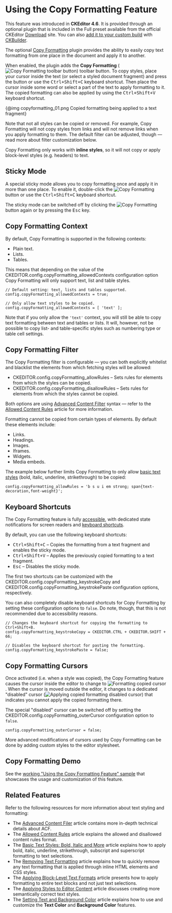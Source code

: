 <!--
Copyright (c) 2003-2017, CKSource - Frederico Knabben. All rights reserved.
For licensing, see LICENSE.md.
-->

# Using the Copy Formatting Feature

<p class="requirements">
    This feature was introduced in <strong>CKEditor 4.6</strong>. It is provided through an optional plugin that is included in the Full preset available from the official CKEditor <a href="http://ckeditor.com/download">Download</a> site. You can also <a href="#!/guide/dev_plugins">add it to your custom build</a> with <a href="http://ckeditor.com/builder">CKBuilder</a>.
</p>

The optional [Copy Formatting](https://ckeditor.com/cke4/addon/copyformatting) plugin provides the ability to easily copy text formatting from one place in the document and apply it to another.

When enabled, the plugin adds the **Copy Formatting** (<img src="guides/dev_copyformatting/copyformatting-button.png" alt="Copy Formatting toolbar button" style="vertical-align: bottom;">) toolbar button. To copy styles, place your cursor inside the text (or select a styled document fragment) and press the button or use the <kbd>Ctrl+Shift+C</kbd> keyboard shortcut. Then place the cursor inside some word or select a part of the text to apply formatting to it. The copied formatting can also be applied by using the <kbd>Ctrl+Shift+V</kbd> keyboard shortcut.

{@img copyformatting_01.png Copied formatting being applied to a text fragment}

<div class="tip">
    <p>
        Note that not all styles can be copied or removed. For example, Copy Formatting will not copy styles from links and will not remove links when you apply formatting to them. The default filter can be adjusted, though &mdash; read more about filter customization below.
    </p>
    <p>
        Copy Formatting only works with <strong>inline styles</strong>, so it will not copy or apply block-level styles (e.g. headers) to text.
    </p>
</div>

## Sticky Mode

A special sticky mode allows you to copy formatting once and apply it in more than one place. To enable it, double-click the <img src="guides/dev_copyformatting/copyformatting-button.png" alt="Copy Formatting" style="vertical-align: bottom;"> button or use the <kbd>Ctrl+Shift+C</kbd> keyboard shortcut.

The sticky mode can be switched off by clicking the <img src="guides/dev_copyformatting/copyformatting-button.png" alt="Copy Formatting" style="vertical-align: bottom;"> button again or by pressing the <kbd>Esc</kbd> key.

## Copy Formatting Context

By default, Copy Formatting is supported in the following contexts:

* Plain text.
* Lists.
* Tables.

This means that depending on the value of the CKEDITOR.config.copyFormatting_allowedContexts configuration option Copy Formatting will only support text, list and table styles.

    // Default setting: text, lists and tables supported.
    config.copyFormatting_allowedContexts = true;

    // Only allow text styles to be copied.
    config.copyFormatting_allowedContexts = [ 'text' ];

Note that if you only allow the `'text'` context, you will still be able to copy text formatting between text and tables or lists. It will, however, not be possible to copy list- and table-specific styles such as numbering type or table cell settings.

## Copy Formatting Filter

The Copy Formatting filter is configurable &mdash; you can both explicitly whitelist and blacklist the elements from which fetching styles will be allowed:

* CKEDITOR.config.copyFormatting_allowRules &ndash; Sets rules for elements from which the styles can be copied.
* CKEDITOR.config.copyFormatting_disallowRules &ndash; Sets rules for elements from which the styles cannot be copied.

Both options are using [Advanced Content Filter](#!/guide/dev_acf) syntax &mdash; refer to the [Allowed Content Rules](#!/guide/dev_allowed_content_rules) article for more information.

Formatting cannot be copied from certain types of elements. By default these elements include:

* Links.
* Headings.
* Images.
* Iframes.
* Widgets.
* Media embeds.

The example below further limits Copy Formatting to only allow [basic text styles](#!/guide/dev_basicstyles) (bold, italic, underline, strikethrough) to be copied:

    config.copyFormatting_allowRules = 'b s u i em strong; span{text-decoration,font-weight}';

## Keyboard Shortcuts

The Copy Formatting feature is fully [accessible](#!/guide/dev_a11y), with dedicated state notifications for screen readers and [keyboard shortcuts](#!/guide/dev_shortcuts).

By default, you can use the following keyboard shortcuts:

* <kbd>Ctrl+Shift+C</kbd> &ndash; Copies the formatting from a text fragment and enables the sticky mode.
* <kbd>Ctrl+Shift+V</kbd> &ndash; Applies the previously copied formatting to a text fragment.
* <kbd>Esc</kbd> &ndash; Disables the sticky mode.

The first two shortcuts can be customized with the CKEDITOR.config.copyFormatting_keystrokeCopy and CKEDITOR.config.copyFormatting_keystrokePaste configuration options, respectively.

You can also completely disable keyboard shortcuts for Copy Formatting by setting these configuration options to `false`. Do note, though, that this is not recommended due to accessibility reasons.

    // Changes the keyboard shortcut for copying the formatting to Ctrl+Shift+B.
    config.copyFormatting_keystrokeCopy = CKEDITOR.CTRL + CKEDITOR.SHIFT + 66;

    // Disables the keyboard shortcut for pasting the formatting.
    config.copyFormatting_keystrokePaste = false;

## Copy Formatting Cursors

Once activated (i.e. when a style was copied), the Copy Formatting feature causes the cursor inside the editor to change to <img src="guides/dev_copyformatting/copyformatting-cursor.svg" alt="Formatting copied cursor" style="vertical-align: bottom;">. When the cursor is moved outside the editor, it changes to a dedicated "disabled" cursor (<img src="guides/dev_copyformatting/copyformatting-cursor-disabled.svg" alt="Applying copied formatting disabled cursor" style="vertical-align: bottom;">) that indicates you cannot apply the copied formatting there.

The special "disabled" cursor can be switched off by setting the CKEDITOR.config.copyFormatting_outerCursor configuration option to `false`.

    config.copyFormatting_outerCursor = false;

<p class="tip">
    More advanced modifications of cursors used by Copy Formatting can be done by adding custom styles to the editor stylesheet.
</p>

## Copy Formatting Demo

See the [working "Using the Copy Formatting Feature" sample](https://sdk.ckeditor.com/samples/copyformatting.html) that showcases the usage and customization of this feature.

## Related Features

Refer to the following resources for more information about text styling and formatting:

* The [Advanced Content Filer](#!/guide/dev_advanced_content_filter) article contains more in-depth technical details about ACF.
* The [Allowed Content Rules](#!/guide/dev_allowed_content_rules) article explains the allowed and disallowed content rules format.
* The [Basic Text Styles: Bold, Italic and More](#!/guide/dev_basicstyles) article explains how to apply bold, italic, underline, strikethrough, subscript and superscript formatting to text selections.
* The [Removing Text Formatting](#!/guide/dev_removeformat) article explains how to quickly remove any text formatting that is applied through inline HTML elements and CSS styles.
* The [Applying Block-Level Text Formats](#!/guide/dev_format) article presents how to apply formatting to entire text blocks and not just text selections.
* The [Applying Styles to Editor Content](#!/guide/dev_styles) article discusses creating more semantically correct text styles.
* The [Setting Text and Background Color](#!/guide/dev_colorbutton) article explains how to use and customize the **Text Color** and **Background Color** features.

